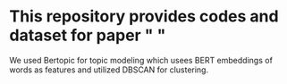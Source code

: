 # This repository provides codes and dataset for paper "  "
We used Bertopic for topic modeling which usees BERT embeddings of words as features and utilized DBSCAN for clustering. 

